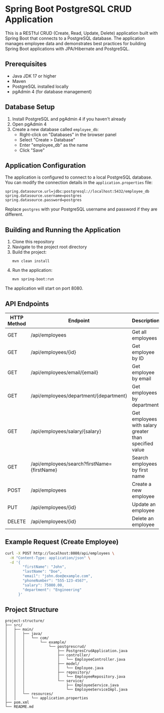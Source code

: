 # Spring Boot PostgreSQL CRUD Application

This is a RESTful CRUD (Create, Read, Update, Delete) application built with Spring Boot that connects to a PostgreSQL database. The application manages employee data and demonstrates best practices for building Spring Boot applications with JPA/Hibernate and PostgreSQL.

## Prerequisites

- Java JDK 17 or higher
- Maven
- PostgreSQL installed locally
- pgAdmin 4 (for database management)

## Database Setup

1. Install PostgreSQL and pgAdmin 4 if you haven't already
2. Open pgAdmin 4
3. Create a new database called `employee_db`:
    - Right-click on "Databases" in the browser panel
    - Select "Create > Database"
    - Enter "employee_db" as the name
    - Click "Save"

## Application Configuration

The application is configured to connect to a local PostgreSQL database. You can modify the connection details in the `application.properties` file:

```properties
spring.datasource.url=jdbc:postgresql://localhost:5432/employee_db
spring.datasource.username=postgres
spring.datasource.password=postgres
```

Replace `postgres` with your PostgreSQL username and password if they are different.

## Building and Running the Application

1. Clone this repository
2. Navigate to the project root directory
3. Build the project:
   ```
   mvn clean install
   ```
4. Run the application:
   ```
   mvn spring-boot:run
   ```

The application will start on port 8080.

## API Endpoints

| HTTP Method | Endpoint | Description |
|-------------|----------|-------------|
| GET | /api/employees | Get all employees |
| GET | /api/employees/{id} | Get employee by ID |
| GET | /api/employees/email/{email} | Get employee by email |
| GET | /api/employees/department/{department} | Get employees by department |
| GET | /api/employees/salary/{salary} | Get employees with salary greater than specified value |
| GET | /api/employees/search?firstName={firstName} | Search employees by first name |
| POST | /api/employees | Create a new employee |
| PUT | /api/employees/{id} | Update an employee |
| DELETE | /api/employees/{id} | Delete an employee |

## Example Request (Create Employee)

```bash
curl -X POST http://localhost:8080/api/employees \
  -H "Content-Type: application/json" \
  -d '{
        "firstName": "John",
        "lastName": "Doe",
        "email": "john.doe@example.com",
        "phoneNumber": "555-123-4567",
        "salary": 75000.00,
        "department": "Engineering"
      }'
```

## Project Structure

```
project-structure/
├── src/
│   ├── main/
│   │   ├── java/
│   │   │   └── com/
│   │   │       └── example/
│   │   │           └── postgrescrud/
│   │   │               ├── PostgresCrudApplication.java
│   │   │               ├── controller/
│   │   │               │   └── EmployeeController.java
│   │   │               ├── model/
│   │   │               │   └── Employee.java
│   │   │               ├── repository/
│   │   │               │   └── EmployeeRepository.java
│   │   │               └── service/
│   │   │                   ├── EmployeeService.java
│   │   │                   └── EmployeeServiceImpl.java
│   │   └── resources/
│   │       └── application.properties
├── pom.xml
└── README.md
```